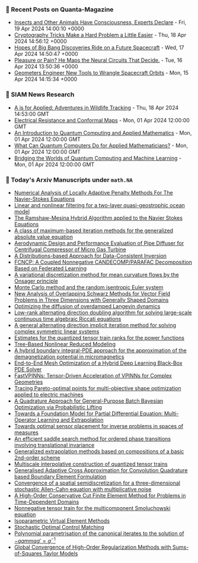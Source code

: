 ### 📝 Recent Posts on Quanta-Magazine
<!-- quanta starts -->
* <a href="https://www.quantamagazine.org/insects-and-other-animals-have-consciousness-experts-declare-20240419/">Insects and Other Animals Have Consciousness, Experts Declare</a> - Fri, 19 Apr 2024 14:00:10 +0000
* <a href="https://www.quantamagazine.org/cryptography-tricks-make-a-hard-problem-a-little-easier-20240418/">Cryptography Tricks Make a Hard Problem a Little Easier</a> - Thu, 18 Apr 2024 14:56:12 +0000
* <a href="https://www.quantamagazine.org/hopes-of-big-bang-discoveries-ride-on-a-future-spacecraft-20240417/">Hopes of Big Bang Discoveries Ride on a Future Spacecraft</a> - Wed, 17 Apr 2024 14:50:47 +0000
* <a href="https://www.quantamagazine.org/pleasure-or-pain-he-maps-the-neural-circuits-that-decide-20240416/">Pleasure or Pain? He Maps the Neural Circuits That Decide.</a> - Tue, 16 Apr 2024 13:50:36 +0000
* <a href="https://www.quantamagazine.org/geometers-engineer-new-tools-to-wrangle-spacecraft-orbits-20240415/">Geometers Engineer New Tools to Wrangle Spacecraft Orbits</a> - Mon, 15 Apr 2024 14:15:34 +0000
<!-- quanta ends -->

### 📝 SIAM News Research
<!-- siam-news starts -->
* <a href="https://sinews.siam.org/Details-Page/a-is-for-applied-adventures-in-wildlife-tracking">A is for Applied: Adventures in Wildlife Tracking</a> - Thu, 18 Apr 2024 14:53:00 GMT
* <a href="https://sinews.siam.org/Details-Page/electrical-resistance-and-conformal-maps">Electrical Resistance and Conformal Maps</a> - Mon, 01 Apr 2024 12:00:00 GMT
* <a href="https://sinews.siam.org/Details-Page/an-introduction-to-quantum-computing-and-applied-mathematics">An Introduction to Quantum Computing and Applied Mathematics</a> - Mon, 01 Apr 2024 12:00:00 GMT
* <a href="https://sinews.siam.org/Details-Page/what-can-quantum-computers-do-for-applied-mathematicians">What Can Quantum Computers Do for Applied Mathematicians?</a> - Mon, 01 Apr 2024 12:00:00 GMT
* <a href="https://sinews.siam.org/Details-Page/bridging-the-worlds-of-quantum-computing-and-machine-learning">Bridging the Worlds of Quantum Computing and Machine Learning</a> - Mon, 01 Apr 2024 12:00:00 GMT
<!-- siam-news ends -->

### 📝 Today's Arxiv Manuscripts under ``math.NA``
<!-- arxiv-math-na starts -->
* <a href="https://arxiv.org/abs/2404.11712">Numerical Analysis of Locally Adaptive Penalty Methods For The Navier-Stokes Equations</a>
* <a href="https://arxiv.org/abs/2404.11718">Linear and nonlinear filtering for a two-layer quasi-geostrophic ocean model</a>
* <a href="https://arxiv.org/abs/2404.11755">The Ramshaw-Mesina Hybrid Algorithm applied to the Navier Stokes Equations</a>
* <a href="https://arxiv.org/abs/2404.11822">A class of maximum-based iteration methods for the generalized absolute value equation</a>
* <a href="https://arxiv.org/abs/2404.11828">Aerodynamic Design and Performance Evaluation of Pipe Diffuser for Centrifugal Compressor of Micro Gas Turbine</a>
* <a href="https://arxiv.org/abs/2404.11886">A Distributions-based Approach for Data-Consistent Inversion</a>
* <a href="https://arxiv.org/abs/2404.11890">FCNCP: A Coupled Nonnegative CANDECOMP/PARAFAC Decomposition Based on Federated Learning</a>
* <a href="https://arxiv.org/abs/2404.11935">A variational discretization method for mean curvature flows by the Onsager principle</a>
* <a href="https://arxiv.org/abs/2404.11983">Monte Carlo method and the random isentropic Euler system</a>
* <a href="https://arxiv.org/abs/2404.11986">New Analysis of Overlapping Schwarz Methods for Vector Field Problems in Three Dimensions with Generally Shaped Domains</a>
* <a href="https://arxiv.org/abs/2404.12087">Optimizing the diffusion of overdamped Langevin dynamics</a>
* <a href="https://arxiv.org/abs/2404.12155">Low-rank alternating direction doubling algorithm for solving large-scale continuous time algebraic Riccati equations</a>
* <a href="https://arxiv.org/abs/2404.12160">A general alternating direction implicit iteration method for solving complex symmetric linear systems</a>
* <a href="https://arxiv.org/abs/2404.12230">Estimates for the quantized tensor train ranks for the power functions</a>
* <a href="https://arxiv.org/abs/2404.12262">Tree-Based Nonlinear Reduced Modeling</a>
* <a href="https://arxiv.org/abs/2404.12284">A hybrid boundary integral-PDE approach for the approximation of the demagnetization potential in micromagnetics</a>
* <a href="https://arxiv.org/abs/2404.11766">End-to-End Mesh Optimization of a Hybrid Deep Learning Black-Box PDE Solver</a>
* <a href="https://arxiv.org/abs/2404.12063">FastVPINNs: Tensor-Driven Acceleration of VPINNs for Complex Geometries</a>
* <a href="https://arxiv.org/abs/2404.12205">Tracing Pareto-optimal points for multi-objective shape optimization applied to electric machines</a>
* <a href="https://arxiv.org/abs/2404.12219">A Quadrature Approach for General-Purpose Batch Bayesian Optimization via Probabilistic Lifting</a>
* <a href="https://arxiv.org/abs/2404.12355">Towards a Foundation Model for Partial Differential Equation: Multi-Operator Learning and Extrapolation</a>
* <a href="https://arxiv.org/abs/2308.01055">Towards optimal sensor placement for inverse problems in spaces of measures</a>
* <a href="https://arxiv.org/abs/2310.07108">An efficient saddle search method for ordered phase transitions involving translational invariance</a>
* <a href="https://arxiv.org/abs/2311.11581">Generalized extrapolation methods based on compositions of a basic 2nd-order scheme</a>
* <a href="https://arxiv.org/abs/2311.12554">Multiscale interpolative construction of quantized tensor trains</a>
* <a href="https://arxiv.org/abs/2312.11219">Generalised Adaptive Cross Approximation for Convolution Quadrature based Boundary Element Formulation</a>
* <a href="https://arxiv.org/abs/2401.09834">Convergence of a spatial semidiscretization for a three-dimensional stochastic Allen-Cahn equation with multiplicative noise</a>
* <a href="https://arxiv.org/abs/2404.10756">A High-Order Conservative Cut Finite Element Method for Problems in Time-Dependent Domains</a>
* <a href="https://arxiv.org/abs/2404.10898">Nonnegative tensor train for the multicomponent Smoluchowski equation</a>
* <a href="https://arxiv.org/abs/2404.11603">Isoparametric Virtual Element Methods</a>
* <a href="https://arxiv.org/abs/2312.02027">Stochastic Optimal Control Matching</a>
* <a href="https://arxiv.org/abs/2402.06618">Polynomial parametrisation of the canonical iterates to the solution of $-gamma g'= g^{-1}$</a>
* <a href="https://arxiv.org/abs/2404.03035">Global Convergence of High-Order Regularization Methods with Sums-of-Squares Taylor Models</a>
<!-- arxiv-math-na ends -->
